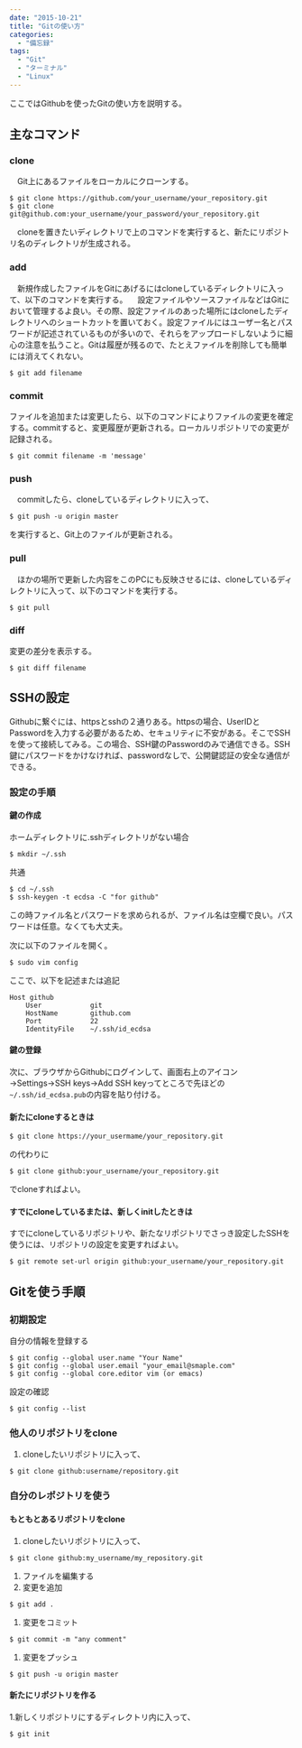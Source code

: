 ```yaml
---
date: "2015-10-21"
title: "Gitの使い方"
categories:
  - "備忘録"
tags:
  - "Git"
  - "ターミナル"
  - "Linux"
---
```

ここではGithubを使ったGitの使い方を説明する。

## 主なコマンド
<!--more-->

### clone  
　Git上にあるファイルをローカルにクローンする。

	$ git clone https://github.com/your_username/your_repository.git
	$ git clone git@github.com:your_username/your_password/your_repository.git

　cloneを置きたいディレクトリで上のコマンドを実行すると、新たにリポジトリ名のディレクトリが生成される。

### add  
　新規作成したファイルをGitにあげるにはcloneしているディレクトリに入って、以下のコマンドを実行する。
　設定ファイルやソースファイルなどはGitにおいて管理するよ良い。その際、設定ファイルのあった場所にはcloneしたディレクトリへのショートカットを置いておく。設定ファイルにはユーザー名とパスワードが記述されているものが多いので、それらをアップロードしないように細心の注意を払うこと。Gitは履歴が残るので、たとえファイルを削除しても簡単には消えてくれない。

	$ git add filename

### commit  
ファイルを追加または変更したら、以下のコマンドによりファイルの変更を確定する。commitすると、変更履歴が更新される。ローカルリポジトリでの変更が記録される。

	$ git commit filename -m 'message'

### push  
　commitしたら、cloneしているディレクトリに入って、

	$ git push -u origin master

を実行すると、Git上のファイルが更新される。

### pull  
　ほかの場所で更新した内容をこのPCにも反映させるには、cloneしているディレクトリに入って、以下のコマンドを実行する。

	$ git pull

### diff  
変更の差分を表示する。

	$ git diff filename

## SSHの設定  
Githubに繋ぐには、httpsとsshの２通りある。httpsの場合、UserIDとPasswordを入力する必要があるため、セキュリティに不安がある。そこでSSHを使って接続してみる。この場合、SSH鍵のPasswordのみで通信できる。SSH鍵にパスワードをかけなければ、passwordなしで、公開鍵認証の安全な通信ができる。
	
### 設定の手順  

#### 鍵の作成  
ホームディレクトリに.sshディレクトリがない場合
	
	$ mkdir ~/.ssh

共通

	$ cd ~/.ssh
	$ ssh-keygen -t ecdsa -C "for github"

この時ファイル名とパスワードを求められるが、ファイル名は空欄で良い。パスワードは任意。なくても大丈夫。

次に以下のファイルを開く。

	$ sudo vim config

ここで、以下を記述または追記

	Host github
		User			git
		HostName		github.com
		Port			22
		IdentityFile	~/.ssh/id_ecdsa

#### 鍵の登録  

次に、ブラウザからGithubにログインして、画面右上のアイコン→Settings→SSH keys→Add SSH keyってところで先ほどの`~/.ssh/id_ecdsa.pub`の内容を貼り付ける。

#### 新たにcloneするときは

	$ git clone https://your_usermame/your_repository.git

の代わりに

	$ git clone github:your_username/your_repository.git

でcloneすればよい。

#### すでにcloneしているまたは、新しくinitしたときは

すでにcloneしているリポジトリや、新たなリポジトリでさっき設定したSSHを使うには、リポジトリの設定を変更すればよい。

	$ git remote set-url origin github:your_username/your_repository.git

## Gitを使う手順

### 初期設定

自分の情報を登録する

	$ git config --global user.name "Your Name"
	$ git config --global user.email "your_email@smaple.com"
	$ git config --global core.editor vim (or emacs)

設定の確認

	$ git config --list

### 他人のリポジトリをclone

  1. cloneしたいリポジトリに入って、

	$ git clone github:username/repository.git

### 自分のレポジトリを使う

#### もともとあるリポジトリをclone

  1. cloneしたいリポジトリに入って、

	$ git clone github:my_username/my_repository.git

  1. ファイルを編集する
  1. 変更を追加

	$ git add .

  1. 変更をコミット

	$ git commit -m "any comment"

  1. 変更をプッシュ

	$ git push -u origin master

#### 新たにリポジトリを作る

  1.新しくリポジトリにするディレクトリ内に入って、

	$ git init 



